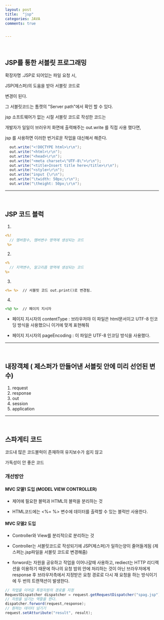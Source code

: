 ```yaml
---
layout: post
title:  "jsp"
categories: JAVA
comments: true


---
```


<br>

## JSP를 통한 서블릿 프로그래밍

확장자명 .JSP로 되어있는 파일 요청 시,

JSP(제스퍼)의 도움을 받아 서블릿 코드로

변경이 된다. 

그 서블릿코드는 톰캣의 "Server path"에서 확인 할 수 있다.

jsp 소프트웨어가 없는 시절 서블릿 코드로 작성한 코드는

개발자가 일일이 브러우저 화면에 출력해주는 out.write 를 직접 사용 했다면,

jsp 를 사용하면 이러한 번거로운 작업을 대신해서 해준다.

~~~java
  out.write("<!DOCTYPE html>\r\n");
  out.write("<html>\r\n");
  out.write("<head>\r\n");
  out.write("<meta charset=\"UTF-8\">\r\n");
  out.write("<title>Insert title here</title>\r\n");
  out.write("<style>\r\n");
  out.write("input {\r\n");
  out.write("\twidth: 50px;\r\n");
  out.write("\theight: 50px;\r\n");
~~~

___

<br>

## JSP 코드 블럭

1)
~~~jsp
<%!
  // 멤버함수, 멤버변수 영역에 생성되는 코드
 %>
~~~

2)
~~~jsp
<%
  // 지역변수, 알고리즘 영역에 생성되는 코드
%>
~~~

3)
~~~jsp
<%= %>  // 서블릿 코드 out.print()로 변경됨.
~~~

4)
~~~jsp
<%@ %>  // 페이지 지시자
~~~

- 페이지 지시자의 contentType : 브라우저야 이 파일은 html문서이고
  UTF-8 인코딩 방식을 사용했으니 이거에 맞게 표현해줘
 
- 페이지 지시자의 pageEncoding : 이 파일은 UTF-8 인코딩 방식을 사용했다.

___

<br>

## 내장객체 ( 제스퍼가 만들어낸 서블릿 안에 미리 선언된 변수)
1) request
2) response
3) out
4) session
5) application

___

<br>

## 스파게티 코드

코드내 많은 코드블럭이 존재하여 유지보수가 쉽지 않고

가독성이 안 좋은 코드

### 개선방안

#### MVC 모델1 도입 (MODEL VIEW CONTROLLER)

- 제어에 필요한 블럭과 HTML의 블럭을 분리하는 것

- HTML코드에는 <%= %> 변수에 데이터를 출력할 수 있는 블럭만 사용한다.

#### MVC 모델2 도입

- Controller와 View를 분리적으로 분리하는 것

- Controller는 서블릿코드로 작성되기에 JSP(제스퍼)가 일하는양이 줄어들게됨 (제스퍼는.jsp파일을 서블릿 코드로 변경해줌)

- forword는 자원을 공유하고 작업을 이어나갈때 사용하고, rediect는 HTTP 리디렉션을 이용하기 때문에 하나의 요청 밤위 안에 처리하는 것이 아닌
 브라우저에게 response 후 브라우저측에서 지정받은 요청 경로로 다시 재 요청을 하는 방식이기에 두 번의 트랜잭션이 발생한다.

~~~java
// 작업을 이어갈 특정자원의 경로를 지정
RequestDispatcher dispatcher = request.getRequestDispatcher("spag.jsp");
// 자원을 넘기는 역할을 한다.
dispatcher.forword(request,response);
// 원하는 데이터 넘기기
request.setAtturibute("result", result);
~~~

